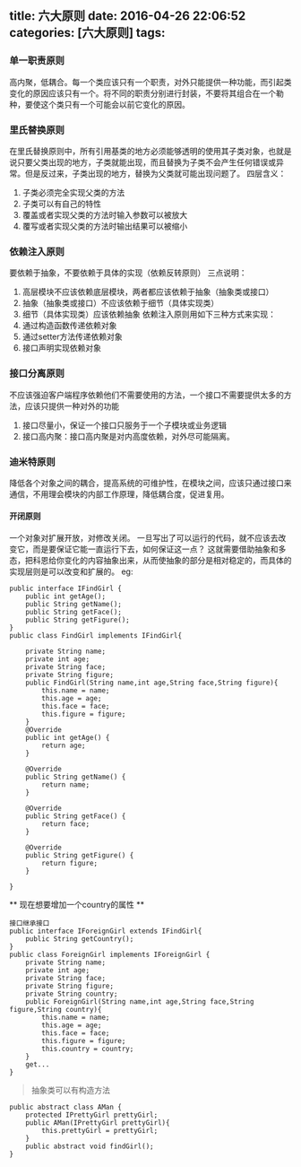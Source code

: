 title: 六大原则
date: 2016-04-26 22:06:52
categories: [六大原则]
tags:
---
### 单一职责原则
高内聚，低耦合。每一个类应该只有一个职责，对外只能提供一种功能，而引起类变化的原因应该只有一个。将不同的职责分别进行封装，不要将其组合在一个勒种，要使这个类只有一个可能会以前它变化的原因。
### 里氏替换原则
在里氏替换原则中，所有引用基类的地方必须能够透明的使用其子类对象，也就是说只要父类出现的地方，子类就能出现，而且替换为子类不会产生任何错误或异常。但是反过来，子类出现的地方，替换为父类就可能出现问题了。
四层含义：
1. 子类必须完全实现父类的方法
2. 子类可以有自己的特性
3. 覆盖或者实现父类的方法时输入参数可以被放大
4. 覆写或者实现父类的方法时输出结果可以被缩小
### 依赖注入原则
要依赖于抽象，不要依赖于具体的实现（依赖反转原则）
三点说明：
1. 高层模块不应该依赖底层模块，两者都应该依赖于抽象（抽象类或接口）
2. 抽象（抽象类或接口）不应该依赖于细节（具体实现类）
3. 细节（具体实现类）应该依赖抽象
依赖注入原则用如下三种方式来实现：
1. 通过构造函数传递依赖对象
2. 通过setter方法传递依赖对象
3. 接口声明实现依赖对象
### 接口分离原则
不应该强迫客户端程序依赖他们不需要使用的方法，一个接口不需要提供太多的方法，应该只提供一种对外的功能
1. 接口尽量小，保证一个接口只服务于一个子模块或业务逻辑
2. 接口高内聚：接口高内聚是对内高度依赖，对外尽可能隔离。
### 迪米特原则
降低各个对象之间的耦合，提高系统的可维护性，在模块之间，应该只通过接口来通信，不用理会模块的内部工作原理，降低耦合度，促进复用。
#### 开闭原则
一个对象对扩展开放，对修改关闭。
一旦写出了可以运行的代码，就不应该去改变它，而是要保证它能一直运行下去，如何保证这一点？ 这就需要借助抽象和多态，把科恩给你变化的内容抽象出来，从而使抽象的部分是相对稳定的，而具体的实现层则是可以改变和扩展的。
eg:
```
public interface IFindGirl {
	public int getAge();
	public String getName();
	public String getFace();
	public String getFigure();
}
public class FindGirl implements IFindGirl{

	private String name;
	private int age;
	private String face;
	private String figure;
	public FindGirl(String name,int age,String face,String figure){
		this.name = name;
		this.age = age;
		this.face = face;
		this.figure = figure;
	}
	@Override
	public int getAge() {
		return age;
	}

	@Override
	public String getName() {
		return name;
	}

	@Override
	public String getFace() {
		return face;
	}

	@Override
	public String getFigure() {
		return figure;
	}

}
```
** 现在想要增加一个country的属性 **
```
接口继承接口
public interface IForeignGirl extends IFindGirl{
	public String getCountry();
}
public class ForeignGirl implements IForeignGirl {
	private String name;
	private int age;
	private String face;
	private String figure;
	private String country;
	public ForeignGirl(String name,int age,String face,String figure,String country){
		this.name = name;
		this.age = age;
		this.face = face;
		this.figure = figure;
		this.country = country;
	}
	get...
}

```

> 抽象类可以有构造方法
```
public abstract class AMan {
	protected IPrettyGirl prettyGirl;
	public AMan(IPrettyGirl prettyGirl){
		this.prettyGirl = prettyGirl;
	}
	public abstract void findGirl();
}
```
